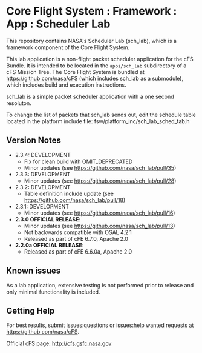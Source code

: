 # Core Flight System : Framework : App : Scheduler Lab

This repository contains NASA's Scheduler Lab (sch_lab), which is a framework component of the Core Flight System.

This lab application is a non-flight packet scheduler application for the cFS Bundle. It is intended to be located in the `apps/sch_lab` subdirectory of a cFS Mission Tree.  The Core Flight System is bundled at https://github.com/nasa/cFS (which includes sch_lab as a submodule), which includes build and execution instructions.

sch_lab is a simple packet scheduler application with a one second resoluton.

To change the list of packets that sch_lab sends out, edit the schedule table located in the platform include file:
fsw/platform_inc/sch_lab_sched_tab.h

## Version Notes
- 2.3.4: DEVELOPMENT
  - Fix for clean build with OMIT_DEPRECATED
  - Minor updates (see https://github.com/nasa/sch_lab/pull/35)
- 2.3.3: DEVELOPMENT
  - Minor updates (see https://github.com/nasa/sch_lab/pull/28)
- 2.3.2: DEVELOPMENT
  - Table definition include update (see https://github.com/nasa/sch_lab/pull/18)
- 2.3.1: DEVELOPMENT
  - Minor updates (see https://github.com/nasa/sch_lab/pull/16)
- **2.3.0 OFFICIAL RELEASE**:
  - Minor updates (see https://github.com/nasa/sch_lab/pull/13)
  - Not backwards compatible with OSAL 4.2.1
  - Released as part of cFE 6.7.0, Apache 2.0
- **2.2.0a OFFICIAL RELEASE**:
  - Released as part of cFE 6.6.0a, Apache 2.0

## Known issues

As a lab application, extensive testing is not performed prior to release and only minimal functionality is included.

## Getting Help

For best results, submit issues:questions or issues:help wanted requests at https://github.com/nasa/cFS.

Official cFS page: http://cfs.gsfc.nasa.gov  
